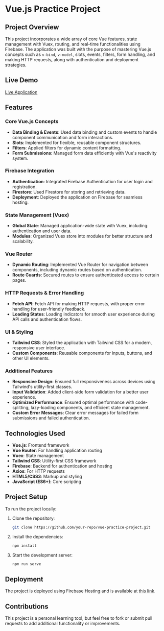 # Vue.js Practice Project

## Project Overview

This project incorporates a wide array of core Vue features, state management with Vuex, routing, and real-time functionalities using Firebase. The application was built with the purpose of mastering Vue.js concepts such as `v-bind`, `v-model`, slots, events, filters, form handling, and making HTTP requests, along with authentication and deployment strategies.

## Live Demo

[Live Application](https://coach-finder-78532.web.app/auth)

## Features

### Core Vue.js Concepts

- **Data Binding & Events**: Used data binding and custom events to handle component communication and form interactions.
- **Slots**: Implemented for flexible, reusable component structures.
- **Filters**: Applied filters for dynamic content formatting.
- **Form Submissions**: Managed form data efficiently with Vue's reactivity system.

### Firebase Integration

- **Authentication**: Integrated Firebase Authentication for user login and registration.
- **Firestore**: Used Firestore for storing and retrieving data.
- **Deployment**: Deployed the application on Firebase for seamless hosting.

### State Management (Vuex)

- **Global State**: Managed application-wide state with Vuex, including authentication and user data.
- **Modules**: Organized Vuex store into modules for better structure and scalability.

### Vue Router

- **Dynamic Routing**: Implemented Vue Router for navigation between components, including dynamic routes based on authentication.
- **Route Guards**: Secured routes to ensure authenticated access to certain pages.

### HTTP Requests & Error Handling

- **Fetch API**: Fetch API for making HTTP requests, with proper error handling for user-friendly feedback.
- **Loading States**: Loading indicators for smooth user experience during API calls and authentication flows.

### UI & Styling

- **Tailwind CSS**: Styled the application with Tailwind CSS for a modern, responsive user interface.
- **Custom Components**: Reusable components for inputs, buttons, and other UI elements.

### Additional Features

- **Responsive Design**: Ensured full responsiveness across devices using Tailwind's utility-first classes.
- **Input Validation**: Added client-side form validation for a better user experience.
- **Optimized Performance**: Ensured optimal performance with code-splitting, lazy-loading components, and efficient state management.
- **Custom Error Messages**: Clear error messages for failed form submissions and failed authentication.

## Technologies Used

- **Vue.js**: Frontend framework
- **Vue Router**: For handling application routing
- **Vuex**: State management
- **Tailwind CSS**: Utility-first CSS framework
- **Firebase**: Backend for authentication and hosting
- **Axios**: For HTTP requests
- **HTML5/CSS3**: Markup and styling
- **JavaScript (ES6+)**: Core scripting

## Project Setup

To run the project locally:

1. Clone the repository:

   ```bash
   git clone https://github.com/your-repo/vue-practice-project.git
   ```

2. Install the dependencies:

   ```bash
   npm install
   ```

3. Start the development server:
   ```bash
   npm run serve
   ```

## Deployment

The project is deployed using Firebase Hosting and is available at [this link](https://coach-finder-78532.web.app/auth).

## Contributions

This project is a personal learning tool, but feel free to fork or submit pull requests to add additional functionality or improvements.
